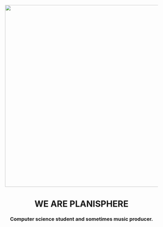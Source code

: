 <div id="header" align="center">
    <img src="https://i.makeagif.com/media/2-01-2017/sko_Jo.gif" width="600"/>
    <h1 align="center">WE ARE PLANISPHERE</h1>
    <h3 align="center">Computer science student and sometimes music producer.</h3>
</div>
